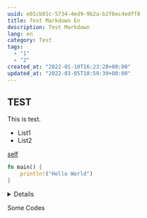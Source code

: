 ```yaml
---
uuid: e01cb01c-5734-4ed9-9b2a-b2f6ec4edff8
title: Test Markdown En
description: Test Markdown
lang: en
category: Test
tags:
  - "1"
  - "2"
created_at: "2022-01-10T16:23:28+00:00"
updated_at: "2022-03-05T10:59:39+00:00"
---
```


## TEST

This is test.

- List1
- List2

[self](test_post.md)

```rust
fn main() {
    println!("Hello World")
}
```

<summary>

<details>RUN</details>

Some Codes

</summary>

